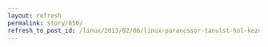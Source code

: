 ```yaml
---
layout: refresh
permalink: story/850/
refresh_to_post_id: /linux/2013/02/06/linux-parancssor-tanulst-hol-kezdjk
---
```

